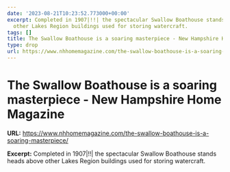 ```yaml
---
date: '2023-08-21T10:23:52.773000+00:00'
excerpt: Completed in 1907|!!| the spectacular Swallow Boathouse stands heads above
  other Lakes Region buildings used for storing watercraft.
tags: []
title: The Swallow Boathouse is a soaring masterpiece - New Hampshire Home Magazine
type: drop
url: https://www.nhhomemagazine.com/the-swallow-boathouse-is-a-soaring-masterpiece/
---
```


# The Swallow Boathouse is a soaring masterpiece - New Hampshire Home Magazine

**URL:** https://www.nhhomemagazine.com/the-swallow-boathouse-is-a-soaring-masterpiece/

**Excerpt:** Completed in 1907|!!| the spectacular Swallow Boathouse stands heads above other Lakes Region buildings used for storing watercraft.
